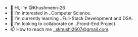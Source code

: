 - 👋 Hi, I’m @Khushmeen-26
- 👀 I’m interested in ..Computer Science.
- 🌱 I’m currently learning ..Full-Stack Development and DSA.
- 💞️ I’m looking to collaborate on ..Frond-End Project.
- 📫 How to reach me ..skhushi2607@gmail.com.

<!---
Khushmeen-26/Khushmeen-26 is a ✨ special ✨ repository because its `README.md` (this file) appears on your GitHub profile.
You can click the Preview link to take a look at your changes.
--->
